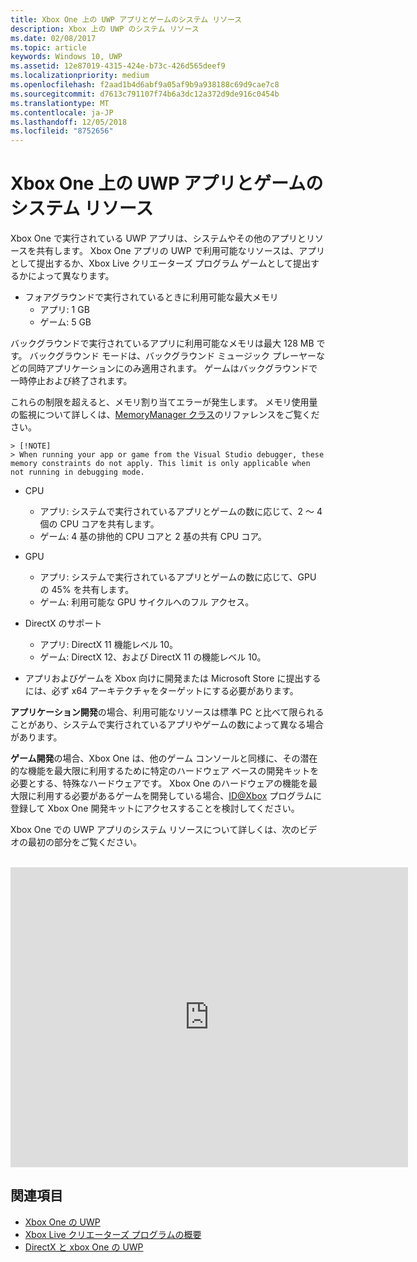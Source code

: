 ```yaml
---
title: Xbox One 上の UWP アプリとゲームのシステム リソース
description: Xbox 上の UWP のシステム リソース
ms.date: 02/08/2017
ms.topic: article
keywords: Windows 10, UWP
ms.assetid: 12e87019-4315-424e-b73c-426d565deef9
ms.localizationpriority: medium
ms.openlocfilehash: f2aad1b4d6abf9a05af9b9a938188c69d9cae7c8
ms.sourcegitcommit: d7613c791107f74b6a3dc12a372d9de916c0454b
ms.translationtype: MT
ms.contentlocale: ja-JP
ms.lasthandoff: 12/05/2018
ms.locfileid: "8752656"
---
```

# <a name="system-resources-for-uwp-apps-and-games-on-xbox-one"></a>Xbox One 上の UWP アプリとゲームのシステム リソース

Xbox One で実行されている UWP アプリは、システムやその他のアプリとリソースを共有します。 Xbox One アプリの UWP で利用可能なリソースは、アプリとして提出するか、Xbox Live クリエーターズ プログラム ゲームとして提出するかによって異なります。

* フォアグラウンドで実行されているときに利用可能な最大メモリ
    * アプリ: 1 GB
    * ゲーム: 5 GB

バックグラウンドで実行されているアプリに利用可能なメモリは最大 128 MB です。 バックグラウンド モードは、バックグラウンド ミュージック プレーヤーなどの同時アプリケーションにのみ適用されます。  ゲームはバックグラウンドで一時停止および終了されます。

これらの制限を超えると、メモリ割り当てエラーが発生します。 メモリ使用量の監視について詳しくは、[MemoryManager クラス](https://msdn.microsoft.com/library/windows/apps/windows.system.memorymanager.aspx)のリファレンスをご覧ください。
    
    > [!NOTE]
    > When running your app or game from the Visual Studio debugger, these memory constraints do not apply. This limit is only applicable when not running in debugging mode.

* CPU
    * アプリ: システムで実行されているアプリとゲームの数に応じて、2 ～ 4 個の CPU コアを共有します。
    * ゲーム: 4 基の排他的 CPU コアと 2 基の共有 CPU コア。

* GPU
    * アプリ: システムで実行されているアプリとゲームの数に応じて、GPU の 45% を共有します。
    * ゲーム: 利用可能な GPU サイクルへのフル アクセス。

* DirectX のサポート
    * アプリ: DirectX 11 機能レベル 10。
    * ゲーム: DirectX 12、および DirectX 11 の機能レベル 10。

* アプリおよびゲームを Xbox 向けに開発または Microsoft Store に提出するには、必ず x64 アーキテクチャをターゲットにする必要があります。  

**アプリケーション開発**の場合、利用可能なリソースは標準 PC と比べて限られることがあり、システムで実行されているアプリやゲームの数によって異なる場合があります。

**ゲーム開発**の場合、Xbox One は、他のゲーム コンソールと同様に、その潜在的な機能を最大限に利用するために特定のハードウェア ベースの開発キットを必要とする、特殊なハードウェアです。 Xbox One のハードウェアの機能を最大限に利用する必要があるゲームを開発している場合、[ID@Xbox](http://www.xbox.com/Developers/id) プログラムに登録して Xbox One 開発キットにアクセスすることを検討してください。


Xbox One での UWP アプリのシステム リソースについて詳しくは、次のビデオの最初の部分をご覧ください。
</br>
</br>
<iframe src="https://mva.microsoft.com/en-US/training-courses-embed/developing-xbox-one-applications-16860/Video-What-s-Unique--vk0fOPf9C_2006218965" width="636" height="480" allowFullScreen frameBorder="0"></iframe>

## <a name="see-also"></a>関連項目
- [Xbox One の UWP](index.md)
- [Xbox Live クリエーターズ プログラムの概要](../xbox-live/get-started-with-creators/get-started-with-xbox-live-creators.md)
- [DirectX と xbox One の UWP](https://blogs.msdn.microsoft.com/chuckw/2017/12/15/directx-and-uwp-on-xbox-one/)

